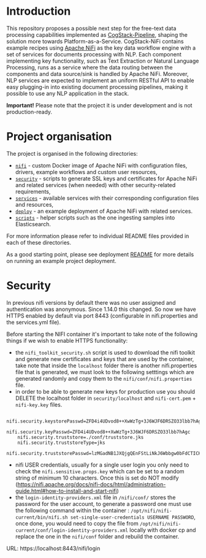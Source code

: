 # Introduction
This repository proposes a possible next step for the free-text data processing capabilities implemented as [CogStack-Pipeline](https://github.com/CogStack/CogStack-Pipeline), shaping the solution more towards Platform-as-a-Service.
CogStack-NiFi contains example recipes using [Apache NiFi](https://nifi.apache.org/) as the key data workflow engine with a set of services for documents processing with NLP. 
Each component implementing key functionality, such as Text Extraction or Natural Language Processing, runs as a service where the data routing between the components and data source/sink is handled by Apache NiFi.
Moreover, NLP services are expected to implement an uniform RESTful API to enable easy plugging-in into existing document processing pipelines, making it possible to use any NLP application in the stack.
 
**Important!**
Please note that the project it is under development and is not production-ready.


# Project organisation
The project is organised in the following directories:
- [`nifi`](./nifi) - custom Docker image of Apache NiFi with configuration files, drivers, example workflows and custom user resources,
- [`security`](./security) - scripts to generate SSL keys and certificates for Apache NiFi and related services (when needed) with other security-related requirements,
- [`services`](./services) - available services with their corresponding configuration files and resources,
- [`deploy`](./deploy) - an example deployment of Apache NiFi with related services.
- [`scripts`](./scripts) - helper scripts such as the one ingesting samples into Elasticsearch.

For more information please refer to individual README files provided in each of these directories.

As a good starting point, please see deployment [README](./deploy/README.md) for more details on running an example project deployment.


# Security 

In previous nifi versions by default there was no user assigned and authentication was anonymous. Since 1.14.0 this changed. So now we have HTTPS enabled by default via port 8443 (configurable in nifi.properties and the services.yml file).

Before starting the NIFI container it's important to take note of the following things if we wish to enable HTTPS functionality:

- the `nifi_toolkit_security.sh` script is used to download the nifi toolkit and generate new certificates and keys that are used by the container, take note that inside the `localhost` folder there is another nifi.properties file that is generated, we must look to the following setttings which are generated randomly and copy them to the `nifi/conf/nifi.properties` file. 
- in order to be able to generate new keys for production use you should DELETE the localhost folder in `security/localhost` and `nifi-cert.pem` + `nifi-key.key` files.


```
    nifi.security.keystorePasswd=ZFD4i4UDvod8++XwWzTg+3J6WJF6DRSZO33lbb7hAgc
    nifi.security.keyPasswd=ZFD4i4UDvod8++XwWzTg+3J6WJF6DRSZO33lbb7hAgc
    nifi.security.truststore=./conf/truststore.jks
    nifi.security.truststoreType=jks
    nifi.security.truststorePasswd=lzMGadNB1JXQjgQEnFStLiNkJ6Wbbgw0bFdCTICKtKo
```

- nifi USER credentials, usually for a single user login you only need to check the `nifi.sensitive.props.key` which can be set to a random string of minimum 10 characters. Once this is set do NOT modify (https://nifi.apache.org/docs/nifi-docs/html/administration-guide.html#how-to-install-and-start-nifi)
- the `login-identity-providers.xml` file in `/nifi/conf/` stores the password for the user account, to generate a password one must use the following command within the container : `/opt/nifi/nifi-current/bin/nifi.sh set-single-user-credentials USERNAME PASSWORD`, once done, you would need to copy the file from `/opt/nifi/nifi-current/conf/login-identity-providers.xml` locally with docker cp and replace the one in the `nifi/conf` folder and rebuild the container.

URL: https://localhost:8443/nifi/login
